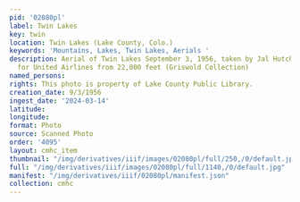 ```yaml
---
pid: '02080pl'
label: Twin Lakes
key: twin
location: Twin Lakes (Lake County, Colo.)
keywords: 'Mountains, Lakes, Twin Lakes, Aerials '
description: Aerial of Twin Lakes September 3, 1956, taken by Jal Hutcherson pilot
  for United Airlines from 22,000 feet (Griswold Collection)
named_persons: 
rights: This photo is property of Lake County Public Library.
creation_date: 9/3/1956
ingest_date: '2024-03-14'
latitude: 
longitude: 
format: Photo
source: Scanned Photo
order: '4095'
layout: cmhc_item
thumbnail: "/img/derivatives/iiif/images/02080pl/full/250,/0/default.jpg"
full: "/img/derivatives/iiif/images/02080pl/full/1140,/0/default.jpg"
manifest: "/img/derivatives/iiif/02080pl/manifest.json"
collection: cmhc
---
```

